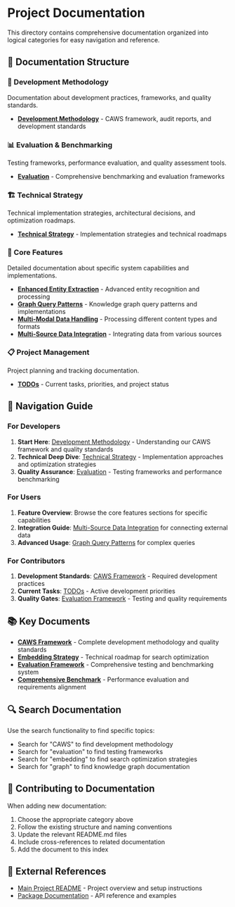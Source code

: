 # Project Documentation

This directory contains comprehensive documentation organized into logical categories for easy navigation and reference.

## 📁 Documentation Structure

### 🔧 Development Methodology
Documentation about development practices, frameworks, and quality standards.
- **[Development Methodology](./development-methodology/README.md)** - CAWS framework, audit reports, and development standards

### 📊 Evaluation & Benchmarking
Testing frameworks, performance evaluation, and quality assessment tools.
- **[Evaluation](./evaluation/README.md)** - Comprehensive benchmarking and evaluation frameworks

### 🏗️ Technical Strategy
Technical implementation strategies, architectural decisions, and optimization roadmaps.
- **[Technical Strategy](./technical-strategy/README.md)** - Implementation strategies and technical roadmaps

### 🎯 Core Features
Detailed documentation about specific system capabilities and implementations.
- **[Enhanced Entity Extraction](./enhanced_entity_extraction/)** - Advanced entity recognition and processing
- **[Graph Query Patterns](./graph_query_patterns/)** - Knowledge graph query patterns and implementations
- **[Multi-Modal Data Handling](./multi_modal_data_handling/)** - Processing different content types and formats
- **[Multi-Source Data Integration](./multi_source_data_integration/)** - Integrating data from various sources

### 📋 Project Management
Project planning and tracking documentation.
- **[TODOs](./TODOs.md)** - Current tasks, priorities, and project status

## 🎯 Navigation Guide

### For Developers
1. **Start Here**: [Development Methodology](./development-methodology/README.md) - Understanding our CAWS framework and quality standards
2. **Technical Deep Dive**: [Technical Strategy](./technical-strategy/README.md) - Implementation approaches and optimization strategies
3. **Quality Assurance**: [Evaluation](./evaluation/README.md) - Testing frameworks and performance benchmarking

### For Users
1. **Feature Overview**: Browse the core features sections for specific capabilities
2. **Integration Guide**: [Multi-Source Data Integration](./multi_source_data_integration/) for connecting external data
3. **Advanced Usage**: [Graph Query Patterns](./graph_query_patterns/) for complex queries

### For Contributors
1. **Development Standards**: [CAWS Framework](./development-methodology/agents.md) - Required development practices
2. **Current Tasks**: [TODOs](./TODOs.md) - Active development priorities
3. **Quality Gates**: [Evaluation Framework](./evaluation/EVALUATION_FRAMEWORK.md) - Testing and quality requirements

## 📚 Key Documents

- **[CAWS Framework](./development-methodology/agents.md)** - Complete development methodology and quality standards
- **[Embedding Strategy](./technical-strategy/EMBEDDING_STRATEGY.md)** - Technical roadmap for search optimization
- **[Evaluation Framework](./evaluation/EVALUATION_FRAMEWORK.md)** - Comprehensive testing and benchmarking system
- **[Comprehensive Benchmark](./evaluation/COMPREHENSIVE_BENCHMARK_README.md)** - Performance evaluation and requirements alignment

## 🔍 Search Documentation

Use the search functionality to find specific topics:
- Search for "CAWS" to find development methodology
- Search for "evaluation" to find testing frameworks
- Search for "embedding" to find search optimization strategies
- Search for "graph" to find knowledge graph documentation

## 📖 Contributing to Documentation

When adding new documentation:
1. Choose the appropriate category above
2. Follow the existing structure and naming conventions
3. Update the relevant README.md files
4. Include cross-references to related documentation
5. Add the document to this index

## 🔗 External References

- [Main Project README](../README.md) - Project overview and setup instructions
- [Package Documentation](https://www.npmjs.com/package/obsidian-rag) - API reference and examples
